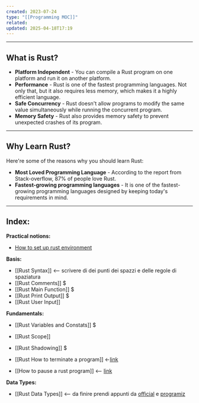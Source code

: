 ```yaml
---
created: 2023-07-24
type: "[[Programming MOC]]"
related: 
updated: 2025-04-18T17:19
---
```

---
## What is Rust?

- **Platform Independent** - You can compile a Rust program on one platform and run it on another platform.
- **Performance** - Rust is one of the fastest programming languages. Not only that, but it also requires less memory, which makes it a highly efficient language.
- **Safe Concurrency** - Rust doesn't allow programs to modify the same value simultaneously while running the concurrent program.
- **Memory Safety** - Rust also provides memory safety to prevent unexpected crashes of its program.

---
## Why Learn Rust?

Here're some of the reasons why you should learn Rust:

- **Most Loved Programming Language** - According to the report from Stack-overflow, 87% of people love Rust.
- **Fastest-growing programming languages** - It is one of the fastest-growing programming languages designed by keeping today's requirements in mind.

---
## Index:

**Practical notions:**
- [How to set up rust environment](https://piped.mha.fi/watch?v=BU1LYFkpJuk)

**Basis:**
- [[Rust Syntax]] <-- scrivere di dei punti dei spazzi e delle regole di spaziatura
- [[Rust Comments]] $
- [[Rust Main Function]] $
- [[Rust Print Output]] $
- [[Rust User Input]]


**Fundamentals:**
- [[Rust Variables and Constats]] $ 
- [[Rust Scope]]
- [[Rust Shadowing]] $

- [[Rust How to terminate a program]] <-[link](https://iq.opengenus.org/terminate-and-pause-in-rust/)
- [[How to pause a rust program]] <-- [link](https://iq.opengenus.org/terminate-and-pause-in-rust/)

**Data Types:**
- [[Rust Data Types]] <-- da finire prendi appunti da [official](https://doc.rust-lang.org/book/ch03-02-data-types.html) e [programiz](https://www.programiz.com/rust/data-types)
